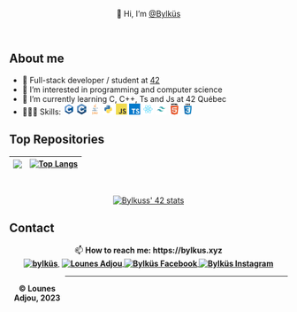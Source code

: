 <p align="center">
 👋 Hi, I’m <a href="https://bylkus.xyz">@Bylküs</a>
</p>

<br />

## About me

 - 💼 Full-stack developer / student at [42](https://42quebec.com/en/home/)
 - 👀 I’m interested in programming and computer science
 - 🌱 I’m currently learning C, C++, Ts and Js at 42 Québec
 - 👨🏻‍💻 Skills: <code><img height="20" alt="c" src="https://raw.githubusercontent.com/github/explore/80688e429a7d4ef2fca1e82350fe8e3517d3494d/topics/c/c.png"></code>
             <code><img height="20" alt="cpp" src="https://raw.githubusercontent.com/github/explore/80688e429a7d4ef2fca1e82350fe8e3517d3494d/topics/cpp/cpp.png"></code>
             <code><img height="20" alt="java" src="https://raw.githubusercontent.com/github/explore/80688e429a7d4ef2fca1e82350fe8e3517d3494d/topics/java/java.png"></code>
             <code><img height="20" alt="python" src="https://raw.githubusercontent.com/github/explore/80688e429a7d4ef2fca1e82350fe8e3517d3494d/topics/python/python.png"></code>
             <code><img height="20" alt="javascript" src="https://raw.githubusercontent.com/github/explore/80688e429a7d4ef2fca1e82350fe8e3517d3494d/topics/javascript/javascript.png"></code>
             <code><img height="20" alt="typescript" src="https://raw.githubusercontent.com/github/explore/80688e429a7d4ef2fca1e82350fe8e3517d3494d/topics/typescript/typescript.png"></code>
             <code><img height="20" alt="react" src="https://raw.githubusercontent.com/github/explore/80688e429a7d4ef2fca1e82350fe8e3517d3494d/topics/react/react.png"></code>
             <code><img height="20" alt="tailwind" src="https://raw.githubusercontent.com/github/explore/80688e429a7d4ef2fca1e82350fe8e3517d3494d/topics/tailwind/tailwind.png"></code>
             <code><img height="20" alt="html" src="https://raw.githubusercontent.com/github/explore/80688e429a7d4ef2fca1e82350fe8e3517d3494d/topics/html/html.png"></code>
             <code><img height="20" alt="css" src="https://raw.githubusercontent.com/github/explore/80688e429a7d4ef2fca1e82350fe8e3517d3494d/topics/css/css.png"></code>

## Top Repositories
<div align=center>
 
 | <a href="https://github.com/bylkuss/bylkuss"><img align="center" src="https://github-readme-stats.vercel.app/api?username=bylkuss&show_icons=true&theme=radical" /></a> | [![Top Langs](https://github-readme-stats.vercel.app/api/top-langs/?username=bylkuss&show_icons=true&theme=radical&layout=compact)](https://github.com/anuraghazra/github-readme-stats) |
 | ------------- | ------------- |
</div>
 <br />
<div align=center>
 
 [![Bylkuss' 42 stats](https://badge42.vercel.app/api/v2/clbxx8bh900850fma11krr7et/stats?cursusId=21&coalitionId=242)](https://github.com/bylkuss)
 
</div>

## Contact

<footer>
 <p align="center">
  📫 <b>How to reach me: https://bylkus.xyz <br>
  <a href="https://www.youtube.com/@bylkus4196/featured" target="blank" style='margin-right:4px'>
   <img align="center" src="https://cdn.jsdelivr.net/npm/simple-icons@3.0.1/icons/youtube.svg" alt="bylküs" height="28px" width="28px" />
  </a>
  <a href="https://www.linkedin.com/in/lounes-adjou-601a74231/" target="blank">
   <img align="center" src="https://cdn.jsdelivr.net/npm/simple-icons@3.0.1/icons/linkedin.svg" alt="Lounes Adjou" height="28px" width="28px" />
  </a>
  <a href="https://www.facebook.com/people/Bylk%C3%BCs/100063697039630/" target="blank">
   <img align="center" src="https://cdn.jsdelivr.net/npm/simple-icons@3.0.1/icons/facebook.svg" alt="Bylküs Facebook" height="28px" width="28px" />
  </a>
  <a href="https://instagram.com/_bylkuss_" target="blank">
   <img align="center" src="https://cdn.jsdelivr.net/npm/simple-icons@3.0.1/icons/instagram.svg" alt="Bylküs Instagram" height="28px" width="28px" />
  </a>
  </p>
 <p align=center style="float:left; width: 20%;">
         &copy; Lounes Adjou, 2023
 </p>
</footer>

 ***********************************************

